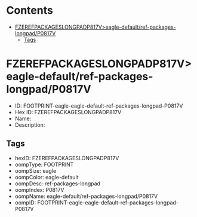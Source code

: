



Contents
========

* [FZEREFPACKAGESLONGPADP817V>eagle-default/ref-packages-longpad/P0817V](#fzerefpackageslongpadp817veagle-defaultref-packages-longpadp0817v)
	* [Tags](#tags)

# FZEREFPACKAGESLONGPADP817V>eagle-default/ref-packages-longpad/P0817V

- ID: FOOTPRINT-eagle-eagle-default-ref-packages-longpad-P0817V
- Hex ID: FZEREFPACKAGESLONGPADP817V
- Name: 
- Description: 

## Tags

- hexID: FZEREFPACKAGESLONGPADP817V
- oompType: FOOTPRINT
- oompSize: eagle
- oompColor: eagle-default
- oompDesc: ref-packages-longpad
- oompIndex: P0817V
- oompName: eagle-default/ref-packages-longpad/P0817V
- oompID: FOOTPRINT-eagle-eagle-default-ref-packages-longpad-P0817V
